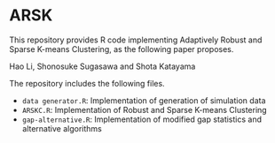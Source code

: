# ARSK

This repository provides R code implementing Adaptively Robust and Sparse K-means Clustering, as the following paper proposes.

Hao Li, Shonosuke Sugasawa and Shota Katayama

The repository includes the following files.

* `data generator.R`: Implementation of generation of simulation data
* `ARSKC.R`: Implementation of Robust and Sparse K-means Clustering
* `gap-alternative.R`: Implementation of modified gap statistics and alternative algorithms
